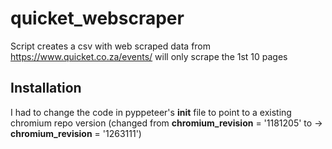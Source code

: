 # quicket_webscraper
Script creates a csv with web scraped data from  https://www.quicket.co.za/events/
will only scrape the 1st 10 pages

## Installation
I had to change the code in pyppeteer's __init__ file to point to a  existing chromium repo version (changed from __chromium_revision__ = '1181205' to -> __chromium_revision__ = '1263111')